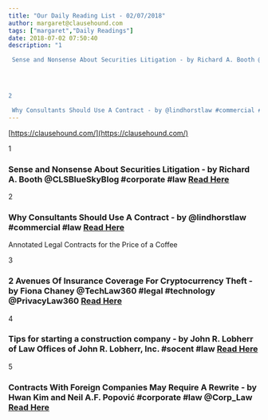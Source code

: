 ```yaml
---
title: "Our Daily Reading List - 02/07/2018"
author: margaret@clausehound.com
tags: ["margaret","Daily Readings"]
date: 2018-07-02 07:50:40
description: "1

 Sense and Nonsense About Securities Litigation - by Richard A. Booth @CLSBlueSkyBlog #corporate #law Read Here

 


2

 Why Consultants Should Use A Contract - by @lindhorstlaw #commercial #law..."
---
```


[https://clausehound.com/](https://clausehound.com/)

1

###  Sense and Nonsense About Securities Litigation - by Richard A. Booth @CLSBlueSkyBlog #corporate #law [Read Here](http://clsbluesky.law.columbia.edu/2018/06/04/sense-and-nonsense-about-securities-litigation/)

 

2

###  Why Consultants Should Use A Contract - by @lindhorstlaw #commercial #law [Read Here](http://www.lindhorstlaw.com/blog/2018/06/why-consultants-should-use-a-contract.shtml)

Annotated Legal Contracts
for the Price of a Coffee

3

###  2 Avenues Of Insurance Coverage For Cryptocurrency Theft - by Fiona Chaney @TechLaw360 #legal #technology @PrivacyLaw360 [Read Here](https://www.law360.com/cybersecurity-privacy/articles/1055625/2-avenues-of-insurance-coverage-for-cryptocurrency-theft)

 

4

###  Tips for starting a construction company - by John R. Lobherr of Law Offices of John R. Lobherr, Inc.  #socent #law [Read Here](https://www.lobherrlaw.com/blog/2018/06/tips-for-starting-a-construction-company.shtml)

 

5

###  Contracts With Foreign Companies May Require A Rewrite - by Hwan Kim and Neil A.F. Popović #corporate #law @Corp_Law [Read Here](http://www.mondaq.com/unitedstates/x/710576/Contract+Law/Contracts+With+Foreign+Companies+May+Require+A+Rewrite)

 